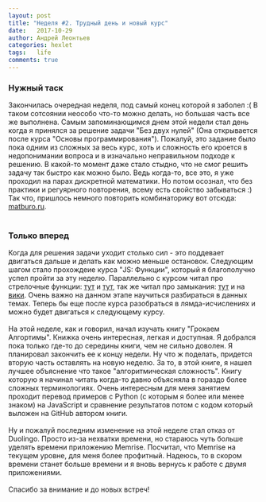 ```yaml
---
layout: post
title: "Неделя #2. Трудный день и новый курс"
date:   2017-10-29
author: Андрей Леонтьев
categories: hexlet
tags:	life
comments: true
---
```

### Нужный таск
Закончилась очередная неделя, под самый конец которой я заболел :( В таком сотсоянии неособо что-то можно делать, но большая часть все же выполнена. Самым запоминающимся днем этой недели стал день когда я принялся за решение задачи "Без двух нулей" (Она открывается после курса "Основы программирования"). Пожалуй, это задание было пока одним из сложных за весь курс, хоть и сложность его кроется в недопонимании вопроса и в изначально неправильном подходе к решению. В какой-то момент даже стало стыдно, что не смог решить задачу так быстро как можно было. Ведь когда-то, все это, я уже проходил на парах дискретной математики. Но потом осознал, что без практики и регуярного повторения, всему есть свойство забываться :) Так что, пришлось немного повторить комбинаторику вот отсюда: [matburo.ru][kombinatoriks].<br/><br/>
### Только вперед
Когда для решения задачи уходит столько сил - это поддевает двигаться дальше и делать как можно меньше остановок. Следующим шагом стало прохождеие курса "JS: Функции", который я благополучно успел пройти за эту неделю. Параллельно с курсом читал про стрелочные функции: [тут][arrow-one] и [тут][arrow-two], так же читал про замыкания: [тут][closures-one] и на [вики][closures-two]. Очень важно на данном этапе научиться разбираться в данных темах. Теперь бы еще после курса разобраться в лямда-исчислениях и можно будет двигаться к следующему курсу. <br/></br>
На этой неделе, как и говорил, начал изучать книгу "Грокаем Алгортимы". Книжка очень интересная, легкая и доступная. Я добрался пока только где-то до середины книги, чем не сильно доволен. Я планировал закончить ее к концу недели. Ну что ж поделать, придется вторую часть оставлять на новую неделю. За то, в этой книге, я нашел лучшее объяснение что такое "алгоритмическая сложность". Книгу которую я начинал читать когда-то давно объясняла в гораздо более сложных терминологиях. Очень интересным для меня занятием проходит перевод примеров с Python (с которым я более или менее знаком) на JavaScript и сравнение результатов потом с кодом который выложен на GitHub автором книги. <br/><br/>
Ну и пожалуй последним изменение на этой неделе стал отказ от Duolingo. Просто из-за нехватки времени, но стараюсь чуть больше уделять времени приложению Memrise. Посчитал, что Memrise на текущем уровне, для меня более профитный. Надеюсь, то в скором времени станет больше времени и я вновь вернусь к работе с двумя приложениями. <br/><br/>
Спасибо за внимание и до новых встреч!

[kombinatoriks]: https://www.matburo.ru/tv_komb.php
[arrow-one]: https://dev.to/sarah_chima/arrow-functions-in-es6-24
[arrow-two]: https://developer.mozilla.org/ru/docs/Web/JavaScript/Reference/Functions/Arrow_functions
[closures-one]: https://developer.mozilla.org/ru/docs/Web/JavaScript/Closures
[closures-two]: https://ru.wikipedia.org/wiki/%D0%97%D0%B0%D0%BC%D1%8B%D0%BA%D0%B0%D0%BD%D0%B8%D0%B5_(%D0%BF%D1%80%D0%BE%D0%B3%D1%80%D0%B0%D0%BC%D0%BC%D0%B8%D1%80%D0%BE%D0%B2%D0%B0%D0%BD%D0%B8%D0%B5)